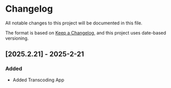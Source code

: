 # Changelog
All notable changes to this project will be documented in this file.

The format is based on [Keep a Changelog](https://keepachangelog.com/en/1.0.0/),
and this project uses date-based versioning.

<!-- scriv-insert-here -->

<a id='changelog-2025.2.21'></a>
## [2025.2.21] - 2025-2-21

### Added

- Added Transcoding App
